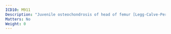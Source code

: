 ```yaml
---
ICD10: M911
Description: "Juvenile osteochondrosis of head of femur [Legg-Calve-Perthes]"
Matters: No
Weight: 0
---
```

